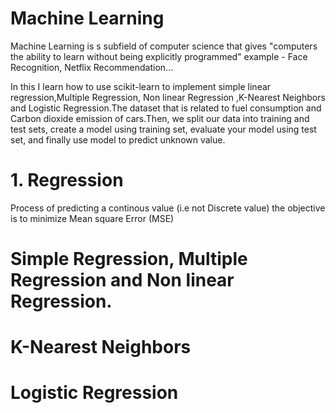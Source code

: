 # Machine Learning 

Machine Learning is s subfield of computer science that gives "computers the ability to learn without being explicitly programmed"
example - Face Recognition, Netflix Recommendation...

In this I learn how to use scikit-learn to implement simple linear regression,Multiple Regression, Non linear Regression ,K-Nearest Neighbors and Logistic Regression.The dataset that is related to fuel consumption and Carbon dioxide emission of cars.Then, we split our data into training and test sets, create a model using training set, evaluate your model using test set, and finally use model to predict unknown value.

# 1. Regression 
Process of predicting a continous value (i.e not Discrete value)
the objective is to minimize  Mean square Error (MSE)

#  Simple Regression, Multiple Regression and Non linear Regression.
# K-Nearest Neighbors 
# Logistic Regression








